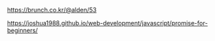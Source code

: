 https://brunch.co.kr/@alden/53

https://joshua1988.github.io/web-development/javascript/promise-for-beginners/